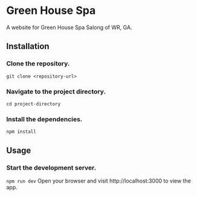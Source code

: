 # Green House Spa 
A website for Green House Spa Salong of WR, GA. 

## Installation

### Clone the repository.
`git clone <repository-url>`

### Navigate to the project directory.
`cd project-directory`

### Install the dependencies.
`npm install`

## Usage

### Start the development server.
`npm run dev`
Open your browser and visit http://localhost:3000 to view the app.

